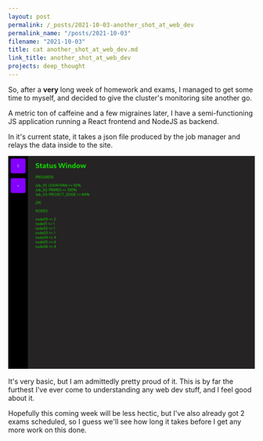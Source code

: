 ```yaml
---
layout: post
permalink: /_posts/2021-10-03-another_shot_at_web_dev
permalink_name: "/posts/2021-10-03"
filename: "2021-10-03"
title: cat another_shot_at_web_dev.md
link_title: another_shot_at_web_dev
projects: deep_thought
---
```

So, after a **very** long week of homework and exams, I managed to get some time to myself, and decided to give the cluster's monitoring site another go.

A metric ton of caffeine and a few migraines later, I have a semi-functioning JS application running a React frontend and NodeJS as backend.

In it's current state, it takes a json file produced by the job manager and relays the data inside to the site.

![site](/assets/images/deep_thought_site_1.png)

It's very basic, but I am admittedly pretty proud of it. This is by far the furthest I've ever come to understanding any web dev stuff, and I feel good about it.

Hopefully this coming week will be less hectic, but I've also already got 2 exams scheduled, so I guess we'll see how long it takes before I get any more work on this done.
